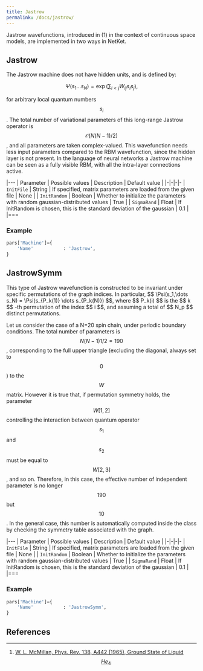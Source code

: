 ```yaml
---
title: Jastrow
permalink: /docs/jastrow/
---
```


Jastrow wavefunctions, introduced in (1) in the context of continuous space models, are implemented in two ways in NetKet.

<h2 class="bg-primary">Jastrow</h2>
The Jastrow machine does not have hidden units, and is defined by:

$$
\Psi(s_1 \dots s_N) = \exp \left( \sum_{i<j} W_{ij} s_i s_j \right),
$$

for arbitrary local quantum numbers $$ s_i $$. The total number of variational parameters of this long-range Jastrow operator is $$ \mathcal{O} (N (N-1)/2) $$, and all parameters are taken complex-valued. This wavefunction needs less input parameters compared to the RBM wavefunction, since the hidden layer is not present. In the language of neural networks a Jastrow machine can be seen as a fully visible RBM, with all the intra-layer connections active.



|---
| Parameter | Possible values | Description | Default value |
|-|-|-|-
| `InitFile` | String |  If specified, matrix parameters are loaded from the given file | None |
| `InitRandom` | Boolean |  Whether to initialize the parameters with random gaussian-distributed values | True |
| `SigmaRand` | Float |  If InitRandom is chosen, this is the standard deviation of the gaussian  | 0.1 |
|===

### Example
```python
pars['Machine']={
    'Name'           : 'Jastrow',
}
```

<h2 class="bg-primary">JastrowSymm</h2>
This type of Jastrow wavefunction is constructed to be invariant under specific permutations of the
graph indices. In particular, $$ \Psi(s_1,\dots s_N) = \Psi(s_{P_k(1)} \dots s_{P_k(N)}) $$, where $$ P_k(i) $$ is the $$ k $$ -th permutation of the index $$ i $$,
and assuming a total of $$ N_p $$ distinct permutations.  

Let us consider the case of a N=20 spin chain, under periodic boundary conditions. The total number of parameters is $$N (N-1)1/2 =190$$, corresponding to the full upper triangle (excluding the diagonal, always set to $$0$$) to the $$W$$ matrix. However it is true that, if permutation symmetry holds, the parameter $$W[1,2]$$  controlling the interaction between quantum operator $$ s_1 $$ and $$ s_2 $$ must be equal to $$W[2,3]$$, and so on.
Therefore, in this case, the effective number of independent parameter is no longer $$190$$ but $$10$$.
In the general case, this number is automatically computed inside the class by checking the symmetry table associated with the graph.




|---
| Parameter | Possible values | Description | Default value |
|-|-|-|-
| `InitFile` | String |  If specified, matrix parameters are loaded from the given file | None |
| `InitRandom` | Boolean |  Whether to initialize the parameters with random gaussian-distributed values | True |
| `SigmaRand` | Float |  If InitRandom is chosen, this is the standard deviation of the gaussian  | 0.1 |
|===

### Example
```python
pars['Machine']={
    'Name'           : 'JastrowSymm',
}
```




## References
---------------
1. [W. L. McMillan, Phys. Rev. 138, A442 (1965), Ground State of Liquid
$$He_4$$](https://journals.aps.org/pr/abstract/10.1103/PhysRev.138.A442)
